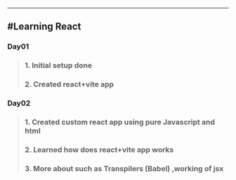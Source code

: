 ------------------------
#Learning React
------------------------

### __Day01__
>###  1. Initial setup done
>###  2. Created react+vite app

### __Day02__
>### 1. Created custom react app using pure Javascript and html
>### 2. Learned how does react+vite app works 
>### 3. More about such as Transpilers (Babel) ,working of jsx
